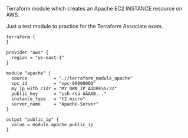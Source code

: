 Terraform module which creates an Apache EC2 INSTANCE resource on AWS.

Just a test module to practice for the Terraform Associate exam.

```hcl
terraform {
}

provider "aws" {
  region = "us-east-1"
}

module "apache" {
  source          = ".//terraform_module_apache"
  vpc_id          = "vpc-00000000"
  my_ip_with_cidr = "MY_OWN_IP_ADDRESS/32"
  public_key      = "ssh-rsa AAAAB..."
  instance_type   = "t2.micro"
  server_name     = "Apache-Server"
}

output "public_ip" {
  value = module.apache.public_ip
}
```